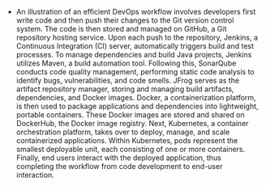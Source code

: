 - An illustration of an efficient DevOps workflow involves developers first write code and then push their changes to the Git version control system. The code is then stored and managed on GitHub, a Git repository hosting service. Upon each push to the repository, Jenkins, a Continuous Integration (CI) server, automatically triggers build and test processes. To manage dependencies and build Java projects, Jenkins utilizes Maven, a build automation tool. Following this, SonarQube conducts code quality management, performing static code analysis to identify bugs, vulnerabilities, and code smells. JFrog serves as the artifact repository manager, storing and managing build artifacts, dependencies, and Docker images. Docker, a containerization platform, is then used to package applications and dependencies into lightweight, portable containers. These Docker images are stored and shared on DockerHub, the Docker image registry. Next, Kubernetes, a container orchestration platform, takes over to deploy, manage, and scale containerized applications. Within Kubernetes, pods represent the smallest deployable unit, each consisting of one or more containers. Finally, end users interact with the deployed application, thus completing the workflow from code development to end-user interaction.

